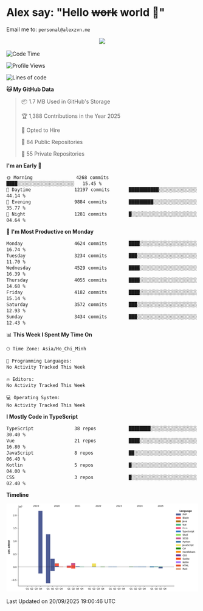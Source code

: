 # Alex say: "Hello ~~work~~ world 🐾"
Email me to: `personal@alexzvn.me`


<p align=center>
  <a href="https://skillicons.dev">
    <img src="https://skillicons.dev/icons?i=ts,js,php,nodejs,bun,vue,nuxt,react,svelte,tauri,laravel,rust,mongodb,docker,electron,redis,rabbitmq,tailwind,git,cloudflare,elysia,mysql,nginx,rollupjs,sentry,ubuntu,yarn,html,css,vite" />
  </a>
</p>

<!--START_SECTION:waka-->
![Code Time](http://img.shields.io/badge/Code%20Time-1%2C066%20hrs%2055%20mins-blue)

![Profile Views](http://img.shields.io/badge/Profile%20Views-67-blue)

![Lines of code](https://img.shields.io/badge/From%20Hello%20World%20I%27ve%20Written-43.5%20million%20lines%20of%20code-blue)

**🐱 My GitHub Data** 

> 📦 1.7 MB Used in GitHub's Storage 
 > 
> 🏆 1,388 Contributions in the Year 2025
 > 
> 💼 Opted to Hire
 > 
> 📜 84 Public Repositories 
 > 
> 🔑 55 Private Repositories 
 > 
**I'm an Early 🐤** 

```text
🌞 Morning                4268 commits        ████░░░░░░░░░░░░░░░░░░░░░   15.45 % 
🌆 Daytime                12197 commits       ███████████░░░░░░░░░░░░░░   44.14 % 
🌃 Evening                9884 commits        █████████░░░░░░░░░░░░░░░░   35.77 % 
🌙 Night                  1281 commits        █░░░░░░░░░░░░░░░░░░░░░░░░   04.64 % 
```
📅 **I'm Most Productive on Monday** 

```text
Monday                   4624 commits        ████░░░░░░░░░░░░░░░░░░░░░   16.74 % 
Tuesday                  3234 commits        ███░░░░░░░░░░░░░░░░░░░░░░   11.70 % 
Wednesday                4529 commits        ████░░░░░░░░░░░░░░░░░░░░░   16.39 % 
Thursday                 4055 commits        ████░░░░░░░░░░░░░░░░░░░░░   14.68 % 
Friday                   4182 commits        ████░░░░░░░░░░░░░░░░░░░░░   15.14 % 
Saturday                 3572 commits        ███░░░░░░░░░░░░░░░░░░░░░░   12.93 % 
Sunday                   3434 commits        ███░░░░░░░░░░░░░░░░░░░░░░   12.43 % 
```


📊 **This Week I Spent My Time On** 

```text
🕑︎ Time Zone: Asia/Ho_Chi_Minh

💬 Programming Languages: 
No Activity Tracked This Week

🔥 Editors: 
No Activity Tracked This Week

💻 Operating System: 
No Activity Tracked This Week
```

**I Mostly Code in TypeScript** 

```text
TypeScript               38 repos            ████████░░░░░░░░░░░░░░░░░   30.40 % 
Vue                      21 repos            ████░░░░░░░░░░░░░░░░░░░░░   16.80 % 
JavaScript               8 repos             ██░░░░░░░░░░░░░░░░░░░░░░░   06.40 % 
Kotlin                   5 repos             █░░░░░░░░░░░░░░░░░░░░░░░░   04.00 % 
CSS                      3 repos             █░░░░░░░░░░░░░░░░░░░░░░░░   02.40 % 
```



**Timeline**

![Lines of Code chart](https://raw.githubusercontent.com/alexzvn/alexzvn/main/assets/bar_graph.png)


 Last Updated on 20/09/2025 19:00:46 UTC
<!--END_SECTION:waka-->
